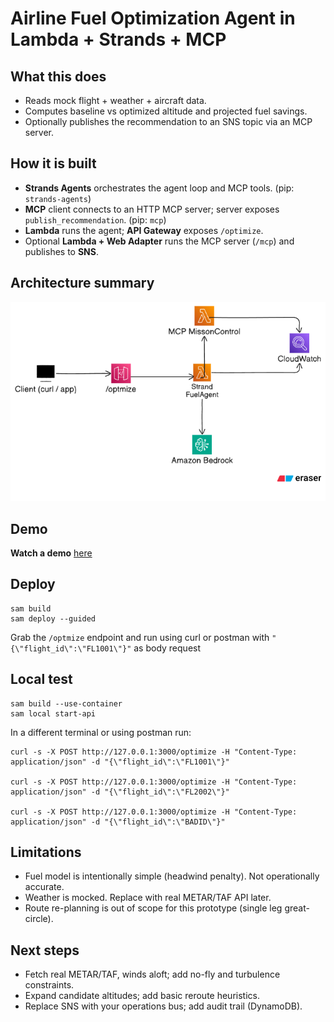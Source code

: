 # Airline Fuel Optimization Agent in Lambda + Strands + MCP

## What this does
- Reads mock flight + weather + aircraft data.
- Computes baseline vs optimized altitude and projected fuel savings.
- Optionally publishes the recommendation to an SNS topic via an MCP server.

## How it is built
- **Strands Agents** orchestrates the agent loop and MCP tools. (pip: `strands-agents`)
- **MCP** client connects to an HTTP MCP server; server exposes `publish_recommendation`. (pip: `mcp`)
- **Lambda** runs the agent; **API Gateway** exposes `/optimize`.
- Optional **Lambda + Web Adapter** runs the MCP server (`/mcp`) and publishes to **SNS**.

## Architecture summary

![diagram](images/diagram.png)

## Demo

**Watch a demo** [here](https://drive.google.com/file/d/1RfUpryrSqu7hGz8PsFKkFYAI-TBBBV8K/view)

## Deploy

```
sam build
sam deploy --guided
```

Grab the `/optmize` endpoint and run using curl or postman with `"{\"flight_id\":\"FL1001\"}"` as body request

## Local test

```
sam build --use-container
sam local start-api
```

In a different terminal or using postman run:

```
curl -s -X POST http://127.0.0.1:3000/optimize -H "Content-Type: application/json" -d "{\"flight_id\":\"FL1001\"}"

curl -s -X POST http://127.0.0.1:3000/optimize -H "Content-Type: application/json" -d "{\"flight_id\":\"FL2002\"}"

curl -s -X POST http://127.0.0.1:3000/optimize -H "Content-Type: application/json" -d "{\"flight_id\":\"BADID\"}"
```

## Limitations
- Fuel model is intentionally simple (headwind penalty). Not operationally accurate.
- Weather is mocked. Replace with real METAR/TAF API later.
- Route re-planning is out of scope for this prototype (single leg great-circle).

## Next steps
- Fetch real METAR/TAF, winds aloft; add no-fly and turbulence constraints.
- Expand candidate altitudes; add basic reroute heuristics.
- Replace SNS with your operations bus; add audit trail (DynamoDB).